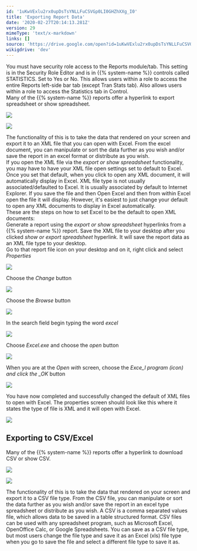 ```yaml
---
id: '1uKwVExlu2rx0upDsTsYNLLFuCSVGp0LI0GHZhXXg_I0'
title: 'Exporting Report Data'
date: '2020-02-27T20:14:13.281Z'
version: 29
mimeType: 'text/x-markdown'
links: []
source: 'https://drive.google.com/open?id=1uKwVExlu2rx0upDsTsYNLLFuCSVGp0LI0GHZhXXg_I0'
wikigdrive: 'dev'
---
```

You must have security role access to the Reports module/tab. This setting is in the Security Role Editor and is in {{% system-name %}} controls called STATISTICS. Set to Yes or No. This allows users within a role to access the entire Reports left-side bar tab (except Tran Stats tab). Also allows users within a role to access the Statistics tab in Control.  
Many of the {{% system-name %}} reports offer a hyperlink to export spreadsheet or show spreadsheet.

![](../exporting-report-data.assets/db0134e66bb4d05762650a41688304f6.png)

 ![](../exporting-report-data.assets/be76e31130c0f58aaeb3e46f47099ea7.png)

The functionality of this is to take the data that rendered on your screen and export it to an XML file that you can open with Excel. From the excel document, you can manipulate or sort the data further as you wish and/or save the report in an excel format or distribute as you wish.  
If you open the XML file via the *export or show spreadsheet* functionality, you may have to have your XML file open settings set to default to Excel. Once you set that default, when you click to open any XML document, it will automatically display in Excel. XML file type is not usually associated/defaulted to Excel. It is usually associated by default to Internet Explorer. If you save the file and then Open Excel and then from within Excel open the file it will display. However, it's easiest to just change your default to open any XML documents to display in Excel automatically.  
These are the steps on how to set Excel to be the default to open XML documents:  
Generate a report using the *export or show spreadsheet* hyperlinks from a {{% system-name %}} report. Save the XML file to your desktop after you clicked *show or export spreadsheet* hyperlink. It will save the report data as an XML file type to your desktop.  
Go to that report file icon on your desktop and on it, right click and select *Properties*

![](../exporting-report-data.assets/af480702bf7a99e32fc822f21f47b3cb.png)

Choose the *Change* button

![](../exporting-report-data.assets/f89155092904fceee72a884dec322da3.png)

Choose the *Browse* button

![](../exporting-report-data.assets/bb61aa4d59dfeb6ce0db77da31c29519.png)

In the search field begin typing the word *excel*

![](../exporting-report-data.assets/fccdc828ee7e4471f06e3cb31a9e2c44.png)

Choose *Excel.exe* and choose the *open* button

![](../exporting-report-data.assets/1b5896d7deb0168dc9089a6c7f0a927b.png)

When you are at the *Open with* screen, choose the *Exce_l program (icon) and click the _OK* button

![](../exporting-report-data.assets/57d1b75b059b0b7e4bf6edb1bc42f88b.png)

You have now completed and successfully changed the default of XML files to open with Excel. The properties screen should look like this where it states the type of file is XML and it will open with Excel.

![](../exporting-report-data.assets/c91941e99695625a03575e0478267599.png)


## Exporting to CSV/Excel

Many of the {{% system-name %}} reports offer a hyperlink to download CSV or show CSV.

![](../exporting-report-data.assets/9bc09bb974f55d098ea1cfa2c11ac5db.png)

 ![](../exporting-report-data.assets/e06e68317ed21cbe666bf0fbcabf02b9.png)

The functionality of this is to take the data that rendered on your screen and export it to a CSV file type. From the CSV file, you can manipulate or sort the data further as you wish and/or save the report in an excel type spreadsheet or distribute as you wish. A CSV is a comma separated values file, which allows data to be saved in a table structured format. CSV files can be used with any spreadsheet program, such as Microsoft Excel, OpenOffice Calc, or Google Spreadsheets. You can save as a CSV file type, but most users change the file type and save it as an Excel (xls) file type when you go to save the file and select a different file type to save it as.
